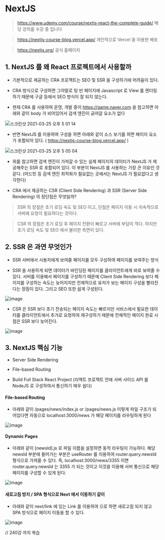 # NextJS

> https://www.udemy.com/course/nextjs-react-the-complete-guide/  해당 강의를 수강 중 입니다 

> https://nextjs-course-blog.vercel.app/ 개인적으로 Vercel 을 이용한 배포 

> https://nextjs.org/ 공식 홈페이지


## 1. NextJS 를 왜 React 프로젝트에서 사용할까 

- 기본적으로 제공하는 CRA 프로젝트는 SEO 및 SSR 을 구성하기에 어려움이 있다. 

- CRA 방식으로 구성하면 그야말로 텅 빈 페이지에 Javascript 로 View 를 렌더링하기 때문에 구글 등에서 SEO 방식이 잘 되지 않는다. 

- 현재 CRA 를 사용하여 운영, 개발 중이 https://game.naver.com 을 참고하면 아래와 같이 body 가 비어있어서 검색 엔진이 긁어갈 요소가 없다 

![스크린샷 2021-03-25 오후 5 01 14](https://user-images.githubusercontent.com/27527229/112438865-c16c4180-8d8b-11eb-82e0-83be8f663ff0.png)

- 반면 NextJS 를 이용하여 구성을 하면 아래와 같이 소스 보기를 하면 페이지 요소가 포함되어 있다. ( https://nextjs-course-blog.vercel.app/ )

![스크린샷 2021-03-25 오후 5 05 04](https://user-images.githubusercontent.com/27527229/112439277-45bec480-8d8c-11eb-8881-bd9f49938773.png)

- 위를 참고하면 검색 엔진이 가져갈 수 있는 실제 페이지의 데이터가 NextJS 가 제공해주는 SSR 로 포함되어 있다. 이 부분이 NextJS 를 사용하는 가장 큰 이유인 것같다.
  (어드민 등 검색 엔진 최적화가 필요없는 곳에서는 NextJS 가 필요없다고 생각한다)
  
- CRA 에서 제공하는 CSR (Client Side Rendering) 과 SSR (Server Side Rendering) 의 장단점은 무엇일까? 

> SSR 의 장점은 초기 로딩 속도 및 SEO 이고, 단점은 페이지 이동 시 지속적으로 서버에 요청이 필요하다는 것이다. 

> CSR 의 장점은 초기 로딩 후 페이지 전환이 빠르고 서버에 부담이 적다. 하지만 초기 로딩 속도 및 SEO 에서 불리한 측면이 있다. 


## 2. SSR 은 과연 무엇인가 

- SSR 서버에서 사용자에게 보여줄 페이지를 모두 구성하여 페이지를 보여주는 방식 

- SSR 을 사용하게 되면 데이터가 바인딩된 페이지를 클라이언트에게 바로 보여줄 수 있다. 서버를 이용해서 페이지를 구성하기 때문에 Client Side Rendering 보다 페이지를 구성하는 속도는 늦어지지만 전체적으로 유저가 
  보는 페이지 구성을 빨라진다는 장점이 있다. 그리고 SEO 또한 쉽게 구성된다. 

![image](https://user-images.githubusercontent.com/27527229/112626079-1767e480-8e73-11eb-8827-2593bfd25945.png)

- CSR 은 SSR 보다 초기 전송되는 페이지 속도는 빠르지만 서비스에서 필요한 데이터를 클라이언트에서 추가로 요청하여 재구성하기 때문에 전체적인 페이지 완료 시점은 SSR 보다 늦어진다. 

![image](https://user-images.githubusercontent.com/27527229/112626280-572ecc00-8e73-11eb-84d6-546469b3bcfc.png)


## 3. NextJS 핵심 기능

- Server Side Rendering 

- File-based Routing
 
- Build Full Stack React Project (리액트 프로젝트 안에 서버 사이드 API 를 NodeJS 로 구성하여서 통신하기 매우 쉽다)


#### File-based Routing

- 아래와 같이 /pages/news/index.js or /pages/news.js 이렇게 파일 구조가 되어있다면 자동으로 localhost:3000/news 가 해당 페이지를 라우팅하게 된다 

![image](https://user-images.githubusercontent.com/27527229/112628950-fd300580-8e76-11eb-8bd5-cd9696716578.png)

#### Dynamic Pages 

- 아래와 같이 [newsId].js 로 파일 이름을 설정하면 동적 라우팅이 가능하다. 해당 newsId 부분에 들어가는 부분은 useRouter 를 이용하여 router.query.newsId 형식으로 가져올 수 있다. 
  즉, localhost:3000/news/3355 이면 router.query.newsId 는 3355 가 되는 것이고 이것을 이용해 서버 통신으로 해당 페이지를 구성할 수 있게 된다. 

![image](https://user-images.githubusercontent.com/27527229/112693613-49556700-8ec4-11eb-9c9b-b2132f29c96f.png)

#### 새로고침 방지 / SPA 형식으로 Next 에서 이동하기 같이 

- 아래와 같이 next/link 에 있는 Link 를 이용하여 <Link href="url"> </Link> 으로 하면 새로고침 되지 않고 SPA 방식으로 페이지 이동을 할 수 있다. 

![image](https://user-images.githubusercontent.com/27527229/112694190-460eab00-8ec5-11eb-961e-0846939a6921.png)


// 240강 까지 복습 

